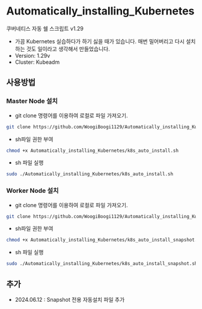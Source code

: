 # Automatically_installing_Kubernetes
쿠버네티스 자동 쉘 스크립트 v1.29
- 가끔 Kubernetes 실습하다가 하기 싫을 때가 있습니다. 매번 밀어버리고 다시 설치하는 것도 일이라고 생각해서 만들었습니다.
- Version: 1.29v
- Cluster: Kubeadm

## 사용방법
### Master Node 설치
- git clone 명령어를 이용하여 로컬로 파일 가져오기.
```sh
git clone https://github.com/WoogiBoogi1129/Automatically_installing_Kubernetes.git
```

- sh파일 권한 부여
```sh
chmod +x Automatically_installing_Kubernetes/k8s_auto_install.sh
```

- sh 파일 실행
```sh
sudo ./Automatically_installing_Kubernetes/k8s_auto_install.sh
```

### Worker Node 설치
- git clone 명령어를 이용하여 로컬로 파일 가져오기.
```sh
git clone https://github.com/WoogiBoogi1129/Automatically_installing_Kubernetes.git
```

- sh파일 권한 부여
```sh
chmod +x Automatically_installing_Kubernetes/k8s_auto_install_snapshot.sh
```

- sh 파일 실행
```sh
sudo ./Automatically_installing_Kubernetes/k8s_auto_install_snapshot.sh
```
## 추가
- 2024.06.12 : Snapshot 전용 자동설치 파일 추가
